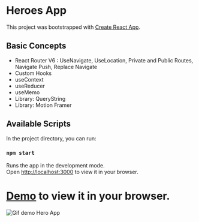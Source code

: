 # Heroes App


This project was bootstrapped with [Create React App](https://github.com/facebook/create-react-app).

## Basic Concepts

- React Router V6 : UseNavigate, UseLocation, Private and Public Routes, Navigate Push, Replace Navigate
- Custom Hooks
- useContext
- useReducer
- useMemo
- Library: QueryString
- Library: Motion Framer 



## Available Scripts

In the project directory, you can run:

### `npm start`

Runs the app in the development mode.\
Open [http://localhost:3000](http://localhost:3000) to view it in your browser.



# [Demo](https://react-heroes-beige.vercel.app) to view it in your browser.


![Gif demo Hero App](https://media0.giphy.com/media/CFthEjcTVT6EPyVrWV/giphy.gif?cid=790b7611d9d9608ba2d60c63035db5fcc57d10e647dc3a23&rid=giphy.gif&ct=g)

